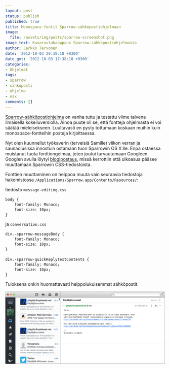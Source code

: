 ```yaml
---
layout: post
status: publish
published: true
title: Monospace-fontit Sparrow-sähköpostiohjelmaan
image:
  file: /assets/img/posts/sparrow-screenshot.png
image_text: Kuvaruutukaappaus Sparrow-sähköpostiohjelmasta
author: Jarkko Tervonen
date: '2012-10-03 20:38:18 +0300'
date_gmt: '2012-10-03 17:38:18 +0300'
categories:
- Ohjelmat
tags:
- sparrow
- sähköposti
- ohjelma
- osx
comments: []
---
```

[Sparrow-sähköpostiohjelma](http://sprw.me/) on vanha tuttu ja testattu viime talvena ilmaisella kokeiluversiolla. Ainoa puute oli se, että fontteja ohjelmasta ei voi säätää mieleisekseen. Luultavasti en pysty tottumaan koskaan muihin kuin monospace-fontteihin posteja kirjoittaessa.

Nyt olen kuunnellut työkaverin (terveisiä Samille) viikon verran ja saunaolusissa innostuin ostamaan tuon Sparrowin OS X:lle. Enpä ostaessa muistanut tuota fonttiongelmaa, joten joutui turvautumaan Googleen. Googlen avulla löytyi [blogipostaus](http://horewi.cz/hai-sparrow-can-i-has-fixed-width-fontz-kthxbye/), missä kerrottiin että ulkoasua pääsee muuttamaan Sparrowin CSS-tiedostoista.

Fonttien muuttaminen on helppoa muuta vain seuraavia tiedostoja hakemistossa `/Applications/Sparrow.app/Contents/Resources/`:

tiedosto `message-editing.css`

```
body {
	font-family: Monaco;
	font-size: 10px;
}
```

ja `conversation.css`

```
div.-sparrow-messageBody {
	font-family: Monaco;
	font-size: 10px;
}

div.-sparrow-quickReplyTextContents {
	font-family: Monaco;
	font-size: 10px;
}
```

Tuloksena onkin huomattavasti helppolukuisemmat sähköpostit.

<amp-img src="/assets/img/posts/sparrow-screenshot.png" alt="Kuvaruutukaappaus Sparrow-sähköpostiohjelmasta" width="4" height="3" layout="responsive">
  <noscript><img src="/assets/img/posts/sparrow-screenshot.png" alt="Kuvaruutukaappaus Sparrow-sähköpostiohjelmasta" /></noscript>
</amp-img>
